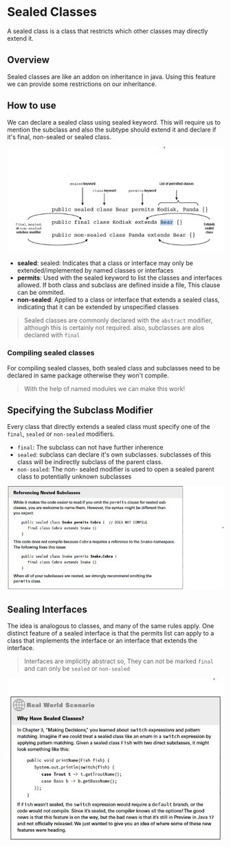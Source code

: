 # Sealed Classes

A sealed class is a class that restricts which other classes may directly extend it.

## Overview

Sealed classes are like an addon on inheritance in java. Using this feature we can provide some restrictions on our inheritance.

## How to use

We can declare a sealed class using sealed keyword. This will require us to mention the subclass and also the subtype should extend it and declare if it's final, non-sealed or sealed class.

![declaration](./images/declaration.png)

* **sealed**: sealed: Indicates that a class or interface may only be extended/implemented by named classes or interfaces
* **permits**: Used with the sealed keyword to list the classes and interfaces allowed. If both class and subclass are defined inside a file, This clause can be ommited.
* **non-sealed**: Applied to a class or interface that extends a sealed class, indicating that it can be extended by unspecified classes

> Sealed classes are commonly declared with the `abstract` modifier, although this is certainly not required. also, subclasses are alos declared with `final`

### Compiling sealed classes

For compiling sealed classes, both sealed class and subclasses need to be declared in same package otherwise they won't compile.

> With the help of named modules we can make this work!

## Specifying the Subclass Modifier

Every class that directly extends a sealed class must specify one of the `final`, `sealed` or `non-sealed` modifiers.

* `final`: The subclass can not have further inherence
* `sealed`: subclass can declare it's own subclasses. subclasses of this class will be indirectly subclass of the parent class.
* `non-sealed`: The non- sealed modifier is used to open a sealed parent class to potentially unknown subclasses

![nestedClasses](./images/nested.png)

## Sealing Interfaces

The idea is analogous to classes, and many of the same rules apply.
One distinct feature of a sealed interface is that the permits list can apply to a class that implements the interface or an interface that extends the interface.

> Interfaces are implicitly abstract so, They can not be marked `final` and can only be `sealed` or `non-sealed`

![practice](./images/practice.png)
